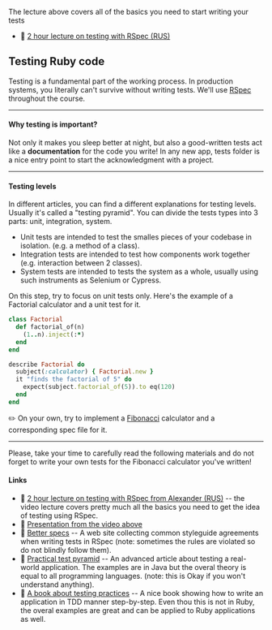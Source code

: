 The lecture above covers all of the basics you need to start writing your tests 
- 🔗 [2 hour lecture on testing with RSpec (RUS)](https://www.youtube.com/watch?v=eVSaLSpHHpY "2 hour lecture on testing with RSpec from Alexander (RUS)")


## Testing Ruby code

Testing is a fundamental part of the working process. In production systems, you literally can't survive without writing tests.
We'll use [RSpec](https://rspec.info "RSpec") throughout the course.

---
#### Why testing is important?

Not only it makes you sleep better at night, but also a good-written tests act like a **documentation** for the code you write! 
In any new app, tests folder is a nice entry point to start the acknowledgment with a project.

---

#### Testing levels

In different articles, you can find a different explanations for testing levels. Usually it's called a "testing pyramid".
You can divide the tests types into 3 parts: unit, integration, system. 

- Unit tests are intended to test the smalles pieces of your codebase in isolation. (e.g. a method of a class).
- Integration tests are intended to test how components work together (e.g. interaction between 2 classes).
- System tests are intended to tests the system as a whole, usually using such instruments as Selenium or Cypress.

On this step, try to focus on unit tests only.
Here's the example of a Factorial calculator and a unit test for it.

```ruby
class Factorial
  def factorial_of(n)
    (1..n).inject(:*)
  end
end
```

```ruby
describe Factorial do
  subject(:calculator) { Factorial.new }
  it "finds the factorial of 5" do  
    expect(subject.factorial_of(5)).to eq(120)
  end
end
```

✏️  On your own, try to implement a [Fibonacci](https://en.wikipedia.org/wiki/Fibonacci_number) calculator and a corresponding spec file for it.

---

Please, take your time to carefully read the following materials and do not forget to write your own tests for the Fibonacci calculator you've written!

#### Links

- 🔗 [2 hour lecture on testing with RSpec from Alexander (RUS)](https://www.youtube.com/watch?v=eVSaLSpHHpY "2 hour lecture on testing with RSpec from Alexander (RUS)") -- the video lecture covers pretty much all the basics you need to get the idea of testing using RSpec.
- 🔗 [Presentation from the video above](https://github.com/alexshgov/rubizza-2018-testing)
- 🔗 [Better specs](https://www.betterspecs.org/ " Better specs") -- A web site collecting common styleguide agreements when writing tests in RSpec (note: sometimes the rules are violated so do not blindly follow them).
- 🔗 [Practical test pyramid](https://martinfowler.com/articles/practical-test-pyramid.html "Practical test pyramid") -- An advanced article about testing a real-world application. The examples are in Java but the overal theory is equal to all programming languages. (note: this is Okay if you won't understand anything).
- 🔗 [A book about testing practices](https://www.amazon.com/Growing-Object-Oriented-Software-Guided-Tests/dp/0321503627 "A book about testing practices") -- A nice book showing how to write an application in TDD manner step-by-step. Even thou this is not in Ruby, the overal examples are great and can be applied to Ruby applications as well.
